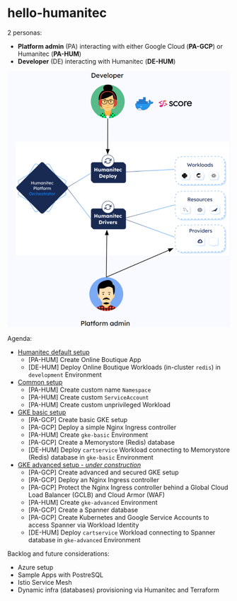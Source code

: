 # hello-humanitec

2 personas:
- **Platform admin** (PA) interacting with either Google Cloud (**PA-GCP**) or Humanitec (**PA-HUM**)
- **Developer** (DE) interacting with Humanitec (**DE-HUM**)

![personas](/images/personas.png)

Agenda:
- [Humanitec default setup](./docs/humanitec-default.md)
  - [PA-HUM] Create Online Boutique App
  - [DE-HUM] Deploy Online Boutique Workloads (in-cluster `redis`) in `development` Environment
- [Common setup](./docs/common.md)
  - [PA-HUM] Create custom name `Namespace`
  - [PA-HUM] Create custom `ServiceAccount`
  - [PA-HUM] Create custom unprivileged Workload
- [GKE basic setup](./docs/gke-basic.md)
  - [PA-GCP] Create basic GKE setup
  - [PA-GCP] Deploy a simple Nginx Ingress controller
  - [PA-HUM] Create `gke-basic` Environment
  - [PA-GCP] Create a Memorystore (Redis) database
  - [DE-HUM] Deploy `cartservice` Workload connecting to Memorystore (Redis) database in `gke-basic` Environment
- [GKE advanced setup - _under construction_](./docs/gke-advanced.md)
  - [PA-GCP] Create advanced and secured GKE setup
  - [PA-GCP] Deploy an Nginx Ingress controller
  - [PA-GCP] Protect the Nginx Ingress controller behind a Global Cloud Load Balancer (GCLB) and Cloud Armor (WAF)
  - [PA-HUM] Create `gke-advanced` Environment
  - [PA-GCP] Create a Spanner database
  - [PA-GCP] Create Kubernetes and Google Service Accounts to access Spanner via Workload Identity
  - [DE-HUM] Deploy `cartservice` Workload connecting to Spanner database in `gke-advanced` Environment


Backlog and future considerations:
- Azure setup
- Sample Apps with PostreSQL
- Istio Service Mesh
- Dynamic infra (databases) provisioning via Humanitec and Terraform